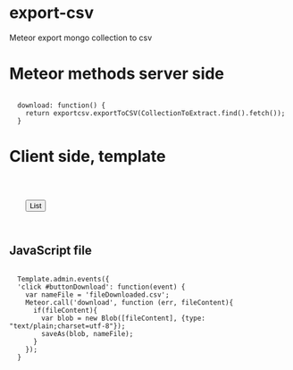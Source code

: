 # export-csv #
Meteor export mongo collection to csv

# Meteor methods server side  #

<code>
  download: function() {
    return exportcsv.exportToCSV(CollectionToExtract.find().fetch());
  }
</code>

# Client side, template #

<code>
  <div class="col-md-4">
    <button class="btn btn-info btn-block" id="buttonDownload">List</button>
  </div>
</code>

## JavaScript file ##

<code>
  Template.admin.events({
  'click #buttonDownload': function(event) {
    var nameFile = 'fileDownloaded.csv';
    Meteor.call('download', function (err, fileContent){
      if(fileContent){
        var blob = new Blob([fileContent], {type: "text/plain;charset=utf-8"});
        saveAs(blob, nameFile);
      }
    });
  }
</code>
